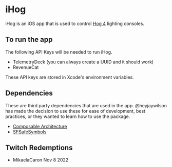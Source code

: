 # iHog

iHog is an iOS app that is used to control [Hog 4](https://etcconnect.com) lighting consoles.

## To run the app

The following API Keys will be needed to run iHog.

- TelemetryDeck (you can always create a UUID and it should work)
- RevenueCat

These API keys are stored in Xcode's environment variables.

## Dependencies

These are third party dependencies that are used in the app. @heyjaywilson has made the decision to use these for ease of development, best practices, or they wanted to learn how to use the package.

- [Composable Architecture](https://github.com/pointfreeco/swift-composable-architecture)
- [SFSafeSymbols](https://github.com/SFSafeSymbols/SFSafeSymbols)

## Twitch Redemptions

- MikaelaCaron Nov 8 2022
